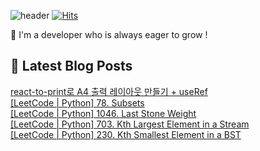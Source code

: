 

![header](https://capsule-render.vercel.app/api?type=venom&height=300&color=gradient&text=Hello%20!&textBg=false&fontSize=70&animation=blink&section=header&reversal=false)
[![Hits](https://hits.seeyoufarm.com/api/count/incr/badge.svg?url=https%3A%2F%2Fgithub.com%2Fyesolz%2Fhit-counter&count_bg=%23C6CCFF&title_bg=%23C8C8C8&icon=&icon_color=%23E7E7E7&title=welcome&edge_flat=false)](https://hits.seeyoufarm.com)

🚀 I'm a developer who is always eager to grow !

## 💌 Latest Blog Posts

<a href=https://yesolz.tistory.com/entry/react-to-print%EB%A1%9C-A4-%EC%B6%9C%EB%A0%A5-%EB%A0%88%EC%9D%B4%EC%95%84%EC%9B%83-%EB%A7%8C%EB%93%A4%EA%B8%B0-useRef>react-to-print로 A4 출력 레이아웃 만들기 + useRef</a></br><a href=https://yesolz.tistory.com/entry/LeetCode-Python-78-Subsets>[LeetCode | Python] 78. Subsets</a></br><a href=https://yesolz.tistory.com/entry/LeetCode-Python-1046-Last-Stone-Weight>[LeetCode | Python] 1046. Last Stone Weight</a></br><a href=https://yesolz.tistory.com/entry/LeetCode-Python-703-Kth-Largest-Element-in-a-Stream>[LeetCode | Python] 703. Kth Largest Element in a Stream</a></br><a href=https://yesolz.tistory.com/entry/LeetCode-Python-230-Kth-Smallest-Element-in-a-BST>[LeetCode | Python] 230. Kth Smallest Element in a BST</a></br>